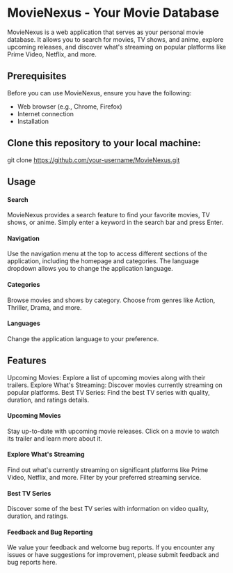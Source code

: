# MovieNexus - Your Movie Database

MovieNexus is a web application that serves as your personal movie database. It allows you to search for movies, TV shows, and anime, explore upcoming releases, and discover what's streaming on popular platforms like Prime Video, Netflix, and more. 

## Prerequisites
Before you can use MovieNexus, ensure you have the following:
- Web browser (e.g., Chrome, Firefox)
- Internet connection
- Installation

## Clone this repository to your local machine:

git clone https://github.com/your-username/MovieNexus.git

## Usage

#### Search
MovieNexus provides a search feature to find your favorite movies, TV shows, or anime. Simply enter a keyword in the search bar and press Enter.

#### Navigation
Use the navigation menu at the top to access different sections of the application, including the homepage and categories.
The language dropdown allows you to change the application language.

#### Categories
Browse movies and shows by category. Choose from genres like Action, Thriller, Drama, and more.

#### Languages
Change the application language to your preference.

## Features
Upcoming Movies: Explore a list of upcoming movies along with their trailers.
Explore What's Streaming: Discover movies currently streaming on popular platforms.
Best TV Series: Find the best TV series with quality, duration, and ratings details.

#### Upcoming Movies
Stay up-to-date with upcoming movie releases. Click on a movie to watch its trailer and learn more about it.

#### Explore What's Streaming
Find out what's currently streaming on significant platforms like Prime Video, Netflix, and more. Filter by your preferred streaming service.

#### Best TV Series
Discover some of the best TV series with information on video quality, duration, and ratings.

#### Feedback and Bug Reporting
We value your feedback and welcome bug reports. If you encounter any issues or have suggestions for improvement, please submit feedback and bug reports here.









